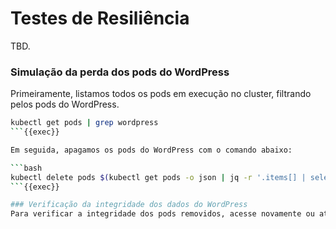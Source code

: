 # Testes de Resiliência
TBD.

### Simulação da perda dos pods do WordPress
Primeiramente, listamos todos os pods em execução no cluster, filtrando pelos pods do WordPress.

```bash
kubectl get pods | grep wordpress
```{{exec}}

Em seguida, apagamos os pods do WordPress com o comando abaixo:

```bash
kubectl delete pods $(kubectl get pods -o json | jq -r '.items[] | select(.metadata.name | test("wordpress-")).metadata.name')
```{{exec}}

### Verificação da integridade dos dados do WordPress
Para verificar a integridade dos pods removidos, acesse novamente ou atualize o site WordPress para verificar o comportamento.
